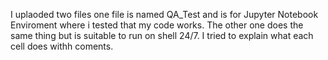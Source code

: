 I uplaoded two files one file is named QA_Test and is for Jupyter Notebook Enviroment where i tested that my code works.
The other one does the same thing but is suitable to run on shell 24/7.
I tried to explain what each cell does withh coments.

